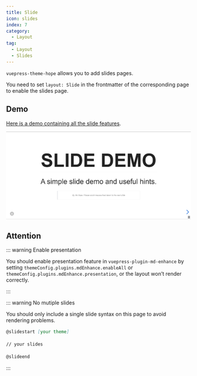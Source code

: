 ```yaml
---
title: Slide
icon: slides
index: 7
category:
  - Layout
tag:
  - Layout
  - Slides
---
```


`vuepress-theme-hope` allows you to add slides pages.

You need to set `layout: Slide` in the frontmatter of the corresponding page to enable the slides page.

<!-- more -->

## Demo

[Here is a demo containing all the slide features](https://vuepress-theme-hope.github.io/v2/md-enhance/guide/presentation/demo.html).

![Slide page screenshot](./assets/slides.png)

## Attention

::: warning Enable presentation

You should enable presentation feature in `vuepress-plugin-md-enhance` by setting `themeConfig.plugins.mdEnhance.enableAll` or `themeConfig.plugins.mdEnhance.presentation`, or the layout won’t render correctly.

:::

::: warning No mutiple slides

You should only include a single slide syntax on this page to avoid rendering problems.

```md
@slidestart [your theme]

// your slides

@slideend
```

:::
